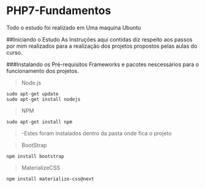 # PHP7-Fundamentos
Todo o estudo foi realizado em Uma maquina Ubuntu

##Iniciando o Estudo
As Instruções aqui contidas diz respeito aos passos por mim realizados para a realização dos projetos propostos pelas aulas do curso.

###Instalando os Pré-requisitos
Frameworks e pacotes nescessários para o funcionamento dos projetos.

> Node.js
```
sudo apt-get update
sudo apt-get install nodejs
```
> NPM
```
sudo apt-get install npm
```
>-Estes foram instalados dentro da pasta onde fica o projeto

> BootStrap
```
npm install bootstrap
```
>MaterializeCSS
```
npm install materialize-css@next
```
